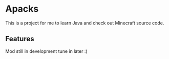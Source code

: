 # Apacks

This is a project for me to learn Java and check out Minecraft source code.

## Features

Mod still in development tune in later :)

